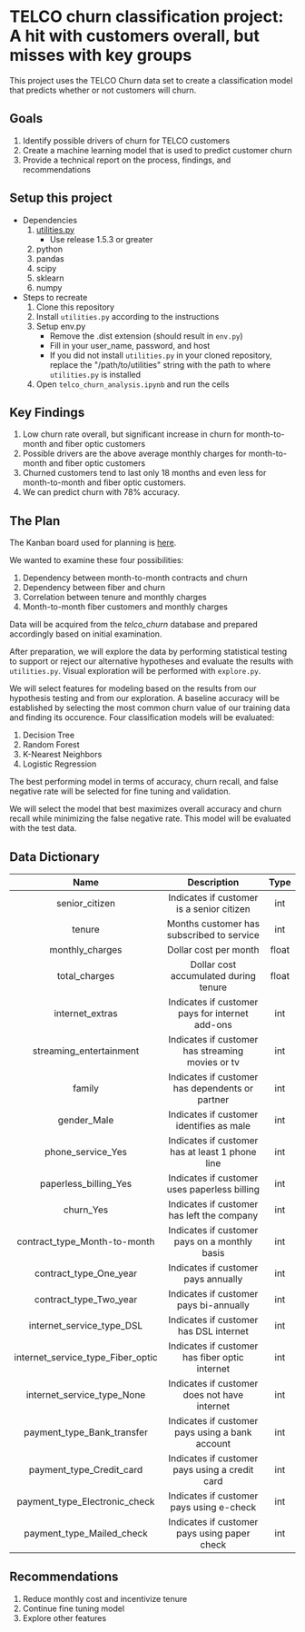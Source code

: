 # TELCO churn classification project:  A hit with customers overall, but misses with key groups
This project uses the TELCO Churn data set to create a classification model that predicts whether or not customers will churn.

## Goals
1. Identify possible drivers of churn for TELCO customers
2. Create a machine learning model that is used to predict customer churn
3. Provide a technical report on the process, findings, and recommendations

## Setup this project
* Dependencies
    1. [utilities.py](https://github.com/david-ryan-alviola/utilities/releases)
        * Use release 1.5.3 or greater
    2. python
    3. pandas
    4. scipy
    5. sklearn
    6. numpy
* Steps to recreate
    1. Clone this repository
    2. Install `utilities.py` according to the instructions
    3. Setup env.py
        * Remove the .dist extension (should result in `env.py`)
        * Fill in your user_name, password, and host
        * If you did not install `utilities.py` in your cloned repository, replace the "/path/to/utilities" string with the path to where `utilities.py` is installed
    4. Open `telco_churn_analysis.ipynb` and run the cells
    
## Key Findings
1. Low churn rate overall, but significant increase in churn for month-to-month and fiber optic customers
2. Possible drivers are the above average monthly charges for month-to-month and fiber optic customers
3. Churned customers tend to last only 18 months and even less for month-to-month and fiber optic customers.
4. We can predict churn with 78% accuracy.
    
## The Plan
The Kanban board used for planning is [here](https://trello.com/b/ipr1KRLX).

We wanted to examine these four possibilities:
1. Dependency between month-to-month contracts and churn
2. Dependency between fiber and churn
3. Correlation between tenure and monthly charges
4. Month-to-month fiber customers and monthly charges

Data will be acquired from the *telco_churn* database and prepared accordingly based on initial examination.

After preparation, we will explore the data by performing statistical testing to support or reject our alternative hypotheses and evaluate the results with `utilities.py`. Visual exploration will be performed with `explore.py`.

We will select features for modeling based on the results from our hypothesis testing and from our exploration. A baseline accuracy will be established by selecting the most common churn value of our training data and finding its occurence. Four classification models will be evaluated:
1. Decision Tree
2. Random Forest
3. K-Nearest Neighbors
4. Logistic Regression

The best performing model in terms of accuracy, churn recall, and false negative rate will be selected for fine tuning and validation.

We will select the model that best maximizes overall accuracy and churn recall while minimizing the false negative rate. This model will be evaluated with the test data.

## Data Dictionary

Name | Description | Type
:---: | :---: | :---:
senior_citizen | Indicates if customer is a senior citizen | int
tenure | Months customer has subscribed to service | int
monthly_charges | Dollar cost per month | float
total_charges | Dollar cost accumulated during tenure | float
internet_extras | Indicates if customer pays for internet add-ons | int
streaming_entertainment | Indicates if customer has streaming movies or tv | int
family | Indicates if customer has dependents or partner | int
gender_Male | Indicates if customer identifies as male | int
phone_service_Yes | Indicates if customer has at least 1 phone line | int
paperless_billing_Yes | Indicates if customer uses paperless billing | int
churn_Yes | Indicates if customer has left the company | int
contract_type_Month-to-month | Indicates if customer pays on a monthly basis | int
contract_type_One_year | Indicates if customer pays annually | int
contract_type_Two_year | Indicates if customer pays bi-annually | int
internet_service_type_DSL | Indicates if customer has DSL internet | int
internet_service_type_Fiber_optic | Indicates if customer has fiber optic internet | int
internet_service_type_None | Indicates if customer does not have internet | int
payment_type_Bank_transfer | Indicates if customer pays using a bank account | int
payment_type_Credit_card | Indicates if customer pays using a credit card | int
payment_type_Electronic_check | Indicates if customer pays using e-check | int
payment_type_Mailed_check | Indicates if customer pays using paper check | int

## Recommendations
1. Reduce monthly cost and incentivize tenure
2. Continue fine tuning model
3. Explore other features